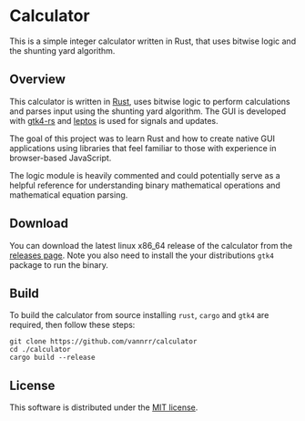 # Calculator

This is a simple integer calculator written in Rust, that uses bitwise logic and the shunting yard algorithm.

## Overview

This calculator is written in [Rust](https://github.com/rust-lang/rust), uses bitwise logic to perform calculations
and parses input using the shunting yard algorithm.
The GUI is developed with [gtk4-rs](https://github.com/gtk-rs/gtk4-rs) and
[leptos](https://github.com/leptos-rs/leptos) is used for signals and updates.

The goal of this project was to learn Rust and how to create native GUI applications using
libraries that feel familiar to those with experience in browser-based JavaScript.

The logic module is heavily commented and could potentially serve as a helpful reference for understanding binary mathematical operations and mathematical equation parsing.

## Download

You can download the latest linux x86_64 release of the calculator from the [releases page](https://github.com/vannrr/calculator/releases).
Note you also need to install the your distributions `gtk4` package to run the binary.

## Build

To build the calculator from source installing `rust`, `cargo` and `gtk4` are required, then follow these steps:

```shell
git clone https://github.com/vannrr/calculator
cd ./calculator
cargo build --release

```

## License

This software is distributed under the
[MIT license](https://opensource.org/licenses/MIT).
